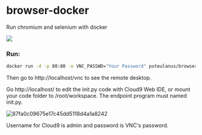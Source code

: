 # browser-docker
Run chromium and selenium with docker

[![](https://images.microbadger.com/badges/image/puteulanus/browser-docker.svg)](https://microbadger.com/images/puteulanus/browser-docker "Get your own image badge on microbadger.com")

### Run:
```bash
docker run -d -p 80:80 -e VNC_PASSWD="Your Password" puteulanus/browser-docker
```

Then go to http://localhost/vnc to see the remote desktop.

Go http://localhost/ to edit the init.py code with Cloud9 Web IDE, or mount your code folder to /root/workspace. The endpoint program must named init.py.

![87fa0c09675e17c45dd5118d4a1a8242](https://user-images.githubusercontent.com/4849177/39829361-c7a67840-53f0-11e8-845b-b2cc62042e06.jpg)

Username for Cloud9 is admin and password is VNC's password.
